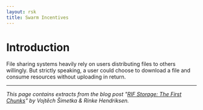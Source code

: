 ```yaml
---
layout: rsk
title: Swarm Incentives
---
```


# Introduction

File sharing systems heavily rely on users distributing files to others willingly. But strictly speaking, a user could choose to download a file and consume resources without uploading in return.

------

_This page contains extracts from the blog post "[RIF Storage: The First Chunks](https://www.rifos.org/blog/rif-storage-the-first-chunks/)" by Vojtěch Šimetka & Rinke Hendriksen._